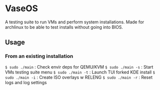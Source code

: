 # VaseOS
A testing suite to run VMs and perform system installations.
Made for archlinux to be able to test installs without going into BIOS.

## Usage

### From an existing installation
`$ sudo ./main`    : Check envir deps for QEMU/KVM
`$ sudo ./main -s` : Start VMs testing suite menu
`$ sudo ./main -t` : Launch TUI forked KDE install
`$ sudo ./main -i` : Create ISO overlays w RELENG
`$ sudo ./main -r` : Reset logs and log settings
